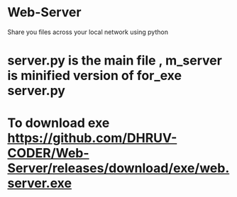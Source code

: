 # Web-Server
Share you files across your local network using python 

# server.py is the main file , m_server is minified version of for_exe server.py


# To download exe https://github.com/DHRUV-CODER/Web-Server/releases/download/exe/web.server.exe
